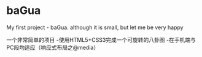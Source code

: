 # baGua
My first project - baGua. although it is small, but let me be very happy

一个非常简单的项目
  -使用HTML5+CSS3完成一个可旋转的八卦图
  -在手机端与PC段均适应（响应式布局之@media）
